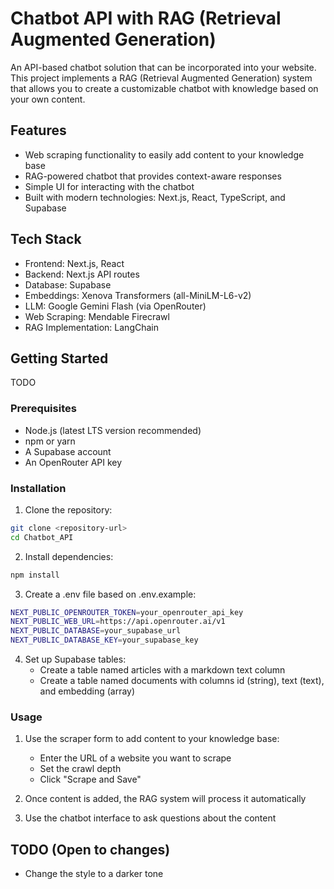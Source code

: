# Chatbot API with RAG (Retrieval Augmented Generation)

An API-based chatbot solution that can be incorporated into your website. This project implements a RAG (Retrieval Augmented Generation) system that allows you to create a customizable chatbot with knowledge based on your own content.

## Features

- Web scraping functionality to easily add content to your knowledge base
- RAG-powered chatbot that provides context-aware responses
- Simple UI for interacting with the chatbot
- Built with modern technologies: Next.js, React, TypeScript, and Supabase

## Tech Stack

- Frontend: Next.js, React
- Backend: Next.js API routes
- Database: Supabase
- Embeddings: Xenova Transformers (all-MiniLM-L6-v2)
- LLM: Google Gemini Flash (via OpenRouter)
- Web Scraping: Mendable Firecrawl
- RAG Implementation: LangChain
  
## Getting Started

TODO

### Prerequisites

- Node.js (latest LTS version recommended)
- npm or yarn
- A Supabase account
- An OpenRouter API key

### Installation

1. Clone the repository:

``` bash
git clone <repository-url>
cd Chatbot_API
```

2. Install dependencies:

``` bash
npm install
```

3. Create a .env file based on .env.example:
```bash
NEXT_PUBLIC_OPENROUTER_TOKEN=your_openrouter_api_key
NEXT_PUBLIC_WEB_URL=https://api.openrouter.ai/v1
NEXT_PUBLIC_DATABASE=your_supabase_url
NEXT_PUBLIC_DATABASE_KEY=your_supabase_key
```

4. Set up Supabase tables:
    - Create a table named articles with a markdown text column
    - Create a table named documents with columns id (string), text (text), and embedding (array)

### Usage

1. Use the scraper form to add content to your knowledge base:
    - Enter the URL of a website you want to scrape
    - Set the crawl depth
    - Click "Scrape and Save"
2. Once content is added, the RAG system will process it automatically

3. Use the chatbot interface to ask questions about the content

## TODO (Open to changes)

- Change the style to a darker tone